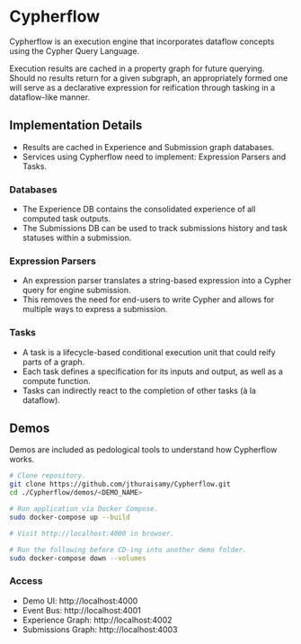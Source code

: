 # Cypherflow

Cypherflow is an execution engine that incorporates dataflow concepts using the Cypher Query Language.

Execution results are cached in a property graph for future querying. Should no results return for a given subgraph, an appropriately formed one will serve as a declarative expression for reification through tasking in a dataflow-like manner.

## Implementation Details

- Results are cached in Experience and Submission graph databases.
- Services using Cypherflow need to implement: Expression Parsers and Tasks.

### Databases

- The Experience DB contains the consolidated experience of all computed task outputs.
- The Submissions DB can be used to track submissions history and task statuses within a submission.

### Expression Parsers

- An expression parser translates a string-based expression into a Cypher query for engine submission.
- This removes the need for end-users to write Cypher and allows for multiple ways to express a submission.

### Tasks

- A task is a lifecycle-based conditional execution unit that could reify parts of a graph.
- Each task defines a specification for its inputs and output, as well as a compute function.
- Tasks can indirectly react to the completion of other tasks (à la dataflow).

## Demos

Demos are included as pedological tools to understand how Cypherflow works.

```sh
# Clone repository.
git clone https://github.com/jthuraisamy/Cypherflow.git
cd ./Cypherflow/demos/<DEMO_NAME>

# Run application via Docker Compose.
sudo docker-compose up --build

# Visit http://localhost:4000 in browser.

# Run the following before CD-ing into another demo folder.
sudo docker-compose down --volumes
```

### Access

- Demo UI: http://localhost:4000
- Event Bus: http://localhost:4001
- Experience Graph: http://localhost:4002
- Submissions Graph: http://localhost:4003
